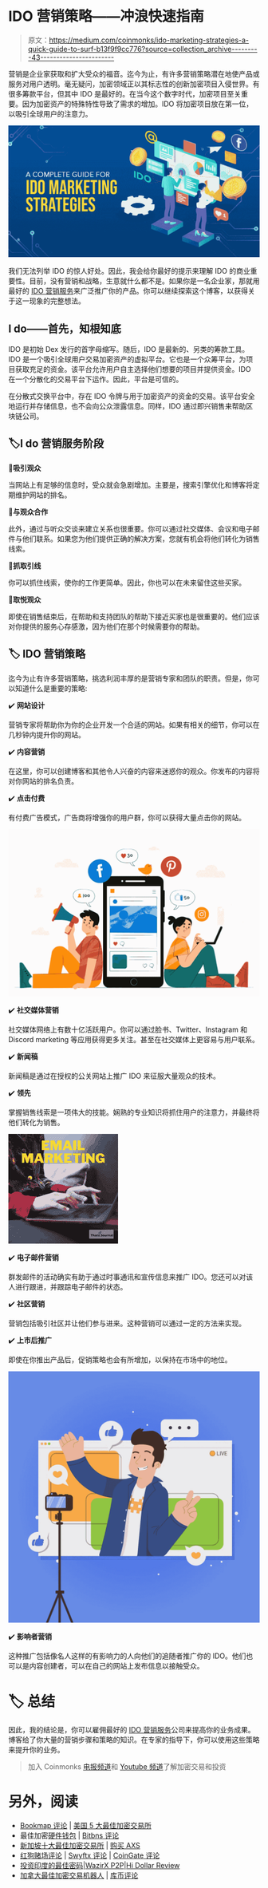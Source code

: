 # IDO 营销策略——冲浪快速指南

> 原文：<https://medium.com/coinmonks/ido-marketing-strategies-a-quick-guide-to-surf-b13f9f9cc776?source=collection_archive---------43----------------------->

营销是企业家获取和扩大受众的福音。迄今为止，有许多营销策略潜在地使产品或服务对用户透明。毫无疑问，加密领域正以其标志性的创新加密项目入侵世界。有很多筹款平台，但其中 IDO 是最好的。在当今这个数字时代，加密项目至关重要。因为加密资产的特殊特性导致了需求的增加。IDO 将加密项目放在第一位，以吸引全球用户的注意力。

![](img/39133fc7aefa02e7bf0f123bef0044b0.png)

我们无法列举 IDO 的惊人好处。因此，我会给你最好的提示来理解 IDO 的商业重要性。目前，没有营销和战略，生意就什么都不是。如果你是一名企业家，那就用最好的 [IDO 营销服务](https://www.appdupe.com/ido-marketing-services?utm_source=google&utm_medium=medium&utm_campaign=monika)来广泛推广你的产品。你可以继续探索这个博客，以获得关于这一现象的完整想法。

## **I do——首先，知根知底**

IDO 是初始 Dex 发行的首字母缩写。随后，IDO 是最新的、另类的筹款工具。IDO 是一个吸引全球用户交易加密资产的虚拟平台。它也是一个众筹平台，为项目获取充足的资金。该平台允许用户自主选择他们想要的项目并提供资金。IDO 在一个分散化的交易平台下运作。因此，平台是可信的。

在分散式交换平台中，存在 IDO 令牌与用于加密资产的资金的交易。该平台安全地运行并存储信息，也不会向公众泄露信息。同样，IDO 通过即兴销售来帮助区块链公司。

## 🏷️**I do 营销服务阶段**

🔔**吸引观众**

当网站上有足够的信息时，受众就会急剧增加。主要是，搜索引擎优化和博客将定期维护网站的排名。

🔔**与观众合作**

此外，通过与听众交谈来建立关系也很重要。你可以通过社交媒体、会议和电子邮件与他们联系。如果您为他们提供正确的解决方案，您就有机会将他们转化为销售线索。

🔔**抓取引线**

你可以抓住线索，使你的工作更简单。因此，你也可以在未来留住这些买家。

🔔**取悦观众**

即使在销售结束后，在帮助和支持团队的帮助下接近买家也是很重要的。他们应该对你提供的服务心存感激，因为他们在那个时候需要你的帮助。

## 🏷️ **IDO 营销策略**

迄今为止有许多营销策略，挑选利润丰厚的是营销专家和团队的职责。但是，你可以知道什么是重要的策略:

✔️ **网站设计**

营销专家将帮助你为你的企业开发一个合适的网站。如果有相关的细节，你可以在几秒钟内提升你的网站。

✔️ **内容营销**

在这里，你可以创建博客和其他令人兴奋的内容来迷惑你的观众。你发布的内容将对你网站的排名负责。

✔️ **点击付费**

有付费广告模式，广告商将增强你的用户群，你可以获得大量点击你的网站。

![](img/c85875e0d6466b087926e8b576435801.png)

✔️ **社交媒体营销**

社交媒体网络上有数十亿活跃用户。你可以通过脸书、Twitter、Instagram 和 Discord marketing 等应用获得更多关注。甚至在社交媒体上更容易与用户联系。

✔️ **新闻稿**

新闻稿是通过在授权的公关网站上推广 IDO 来征服大量观众的技术。

✔️ **领先**

掌握销售线索是一项伟大的技能。娴熟的专业知识将抓住用户的注意力，并最终将他们转化为销售。

![](img/e7fdced8cb0ee98b13b2b9dafbfa17bb.png)

✔️ **电子邮件营销**

群发邮件的活动确实有助于通过时事通讯和宣传信息来推广 IDO。您还可以对该人进行跟进，并跟踪电子邮件的状态。

✔️ **社区营销**

营销包括吸引社区并让他们参与进来。这种营销可以通过一定的方法来实现。

✔️ **上市后推广**

即使在你推出产品后，促销策略也会有所增加，以保持在市场中的地位。

![](img/f5b776bb9c490832057a64e5dbf53b31.png)

✔️ **影响者营销**

这种推广包括像名人这样的有影响力的人向他们的追随者推广你的 IDO。他们也可以是内容创建者，可以在自己的网站上发布信息以接触受众。

# 🏷️ **总结**

因此，我的结论是，你可以雇佣最好的 [IDO 营销服务](https://www.appdupe.com/ido-marketing-services?utm_source=google&utm_medium=medium&utm_campaign=monika)公司来提高你的业务成果。博客给了你大量的营销步骤和策略的知识。在专家的指导下，你可以使用这些策略来提升你的业务。

> 加入 Coinmonks [电报频道](https://t.me/coincodecap)和 [Youtube 频道](https://www.youtube.com/c/coinmonks/videos)了解加密交易和投资

# 另外，阅读

*   [Bookmap 评论](https://coincodecap.com/bookmap-review-2021-best-trading-software) | [美国 5 大最佳加密交易所](https://coincodecap.com/crypto-exchange-usa)
*   最佳加密[硬件钱包](/coinmonks/hardware-wallets-dfa1211730c6) | [Bitbns 评论](/coinmonks/bitbns-review-38256a07e161)
*   [新加坡十大最佳加密交易所](https://coincodecap.com/crypto-exchange-in-singapore) | [购买 AXS](https://coincodecap.com/buy-axs-token)
*   [红狗赌场评论](https://coincodecap.com/red-dog-casino-review) | [Swyftx 评论](https://coincodecap.com/swyftx-review) | [CoinGate 评论](https://coincodecap.com/coingate-review)
*   [投资印度的最佳密码](https://coincodecap.com/best-crypto-to-invest-in-india-in-2021)|[WazirX P2P](https://coincodecap.com/wazirx-p2p)|[Hi Dollar Review](https://coincodecap.com/hi-dollar-review)
*   [加拿大最佳加密交易机器人](https://coincodecap.com/5-best-crypto-trading-bots-in-canada) | [库币评论](https://coincodecap.com/kucoin-review)